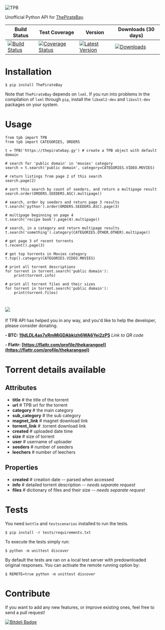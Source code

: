 ![TPB](http://www.goel.im/images/tpb.jpg)

Unofficial Python API for [ThePirateBay](http://thepiratebay.gy/).

| Build Status | Test Coverage | Version | Downloads (30 days) |
| ------------ | ------------- | ------- | ------------------- |
| [![Build Status](https://travis-ci.org/karan/TPB.png?branch=master)](https://travis-ci.org/karan/TPB) | [![Coverage Status](https://coveralls.io/repos/karan/TPB/badge.png)](https://coveralls.io/r/karan/TPB) | [![Latest Version](https://pypip.in/v/ThePirateBay/badge.png)](https://pypi.python.org/pypi/ThePirateBay/) | [![Downloads](https://pypip.in/d/ThePirateBay/badge.png)](https://pypi.python.org/pypi/ThePirateBay/) |

Installation
=============

    $ pip install ThePirateBay

Note that ``ThePirateBay`` depends on ``lxml``. If you run into problems in the compilation of ``lxml`` through ``pip``, install the ``libxml2-dev`` and ``libxslt-dev`` packages on your system.

Usage
==========

    from tpb import TPB
    from tpb import CATEGORIES, ORDERS

    t = TPB('https://thepiratebay.gy') # create a TPB object with default domain

    # search for 'public domain' in 'movies' category
    search = t.search('public domain', category=CATEGORIES.VIDEO.MOVIES)

    # return listings from page 2 of this search
    search.page(2)

    # sort this search by count of seeders, and return a multipage result
    search.order(ORDERS.SEEDERS.ASC).multipage()

    # search, order by seeders and return page 3 results
    t.search('python').order(ORDERS.SEEDERS.ASC).page(3)

    # multipage beginning on page 4
    t.search('recipe book').page(4).multipage()

    # search, in a category and return multipage results
    t.search('something').category(CATEGORIES.OTHER.OTHER).multipage()

    # get page 3 of recent torrents
    t.recent().page(3)

    # get top torrents in Movies category
    t.top().category(CATEGORIES.VIDEO.MOVIES)

    # print all torrent descriptions
    for torrent in torrent.search('public domain'):
        print(torrent.info)

    # print all torrent files and their sizes
    for torrent in torrent.search('public domain'):
        print(torrent.files)

![](https://blockchain.info/Resources/buttons/donate_64.png)
=============

If TPB API has helped you in any way, and you'd like to help the developer, please consider donating.

**- BTC: [19dLDL4ax7xRmMiGDAbkizh6WA6Yei2zP5](http://i.imgur.com/bAQgKLN.png)** *Link to QR code*

**- Flattr: [https://flattr.com/profile/thekarangoel](https://flattr.com/profile/thekarangoel)**


Torrent details available
==================

Attributes
----------

* **title** # the title of the torrent
* **url** # TPB url for the torrent
* **category** # the main category
* **sub_category** # the sub category
* **magnet_link** # magnet download link
* **torrent_link** # .torrent download link
* **created** # uploaded date time
* **size** # size of torrent
* **user** # username of uploader
* **seeders** # number of seeders
* **leechers** # number of leechers

Properties
----------

* **created** # creation date -- parsed when accessed
* **info** # detailed torrent description -- *needs separate request*
* **files** # dictionary of files and their size -- *needs separate request*

Tests
=====

You need `bottle` and `testscenarios` installed to run the tests.

    $ pip install -r tests/requirements.txt

To execute the tests simply run:

    $ python -m unittest discover

By default the tests are ran on a local test server with predownloaded original
responses. You can activate the remote running option by:

    $ REMOTE=true python -m unittest discover


Contribute
========

If you want to add any new features, or improve existing ones, feel free to send a pull request!


[![Bitdeli Badge](https://d2weczhvl823v0.cloudfront.net/karan/tpb/trend.png)](https://bitdeli.com/free "Bitdeli Badge")

